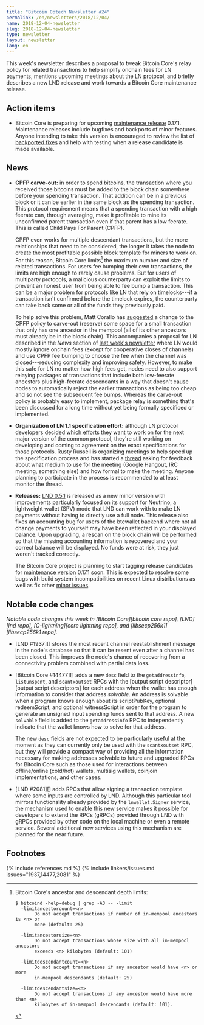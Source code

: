 ```yaml
---
title: "Bitcoin Optech Newsletter #24"
permalink: /en/newsletters/2018/12/04/
name: 2018-12-04-newsletter
slug: 2018-12-04-newsletter
type: newsletter
layout: newsletter
lang: en
---
```

This week's newsletter describes a proposal to tweak Bitcoin Core's
relay policy for related transactions to help simplify onchain fees for
LN payments, mentions upcoming meetings about the LN protocol, and
briefly describes a new LND release and work towards a Bitcoin Core
maintenance release.

## Action items

- Bitcoin Core is preparing for upcoming [maintenance release][] 0.17.1.
  Maintenance releases include bugfixes and backports of minor features.
  Anyone intending to take this version is encouraged to review the list of
  [backported fixes][0.17.1 milestone] and help with testing when a release
  candidate is made available.

## News

- **CPFP carve-out:** in order to spend bitcoins, the transaction
  where you received those bitcoins must be added to the block chain
  somewhere before your spending transaction.  That addition can be in a
  previous block or it can be earlier in the same block as the spending
  transaction.  This protocol requirement means that a spending
  transaction with a high feerate can, through averaging, make it
  profitable to mine its unconfirmed parent transaction even if that
  parent has a low feerate.  This is called Child Pays For Parent
  (CPFP).

    CPFP even works for multiple descendant transactions, but the more
    relationships that need to be considered, the longer it takes the node
    to create the most profitable possible block template for
    miners to work on.  For this reason, Bitcoin Core
    limits[^fn-cpfp-limits] the maximum number and size of related
    transactions.  For users fee bumping their own transactions, the
    limits are high enough to rarely cause problems.  But for users of
    multiparty protocols, a malicious counterparty can exploit the
    limits to prevent an honest user from being able to fee bump a
    transaction.  This can be a major problem for protocols like LN that
    rely on timelocks---if a transaction isn't confirmed before the
    timelock expires, the counterparty can take back some or all of the
    funds they previously paid.

    To help solve this problem, Matt Corallo has [suggested][carve out
    thread] a change to the CPFP policy to carve-out (reserve) some
    space for a small transaction that only has one ancestor in the
    mempool (all of its other ancestors must already be in the block
    chain).  This accompanies a proposal for LN described in the *News*
    section of [last week's newsletter][] where LN would mostly ignore
    onchain fees (except for cooperative closes of channels) and use
    CPFP fee bumping to choose the fee when the channel was
    closed---reducing complexity and improving safety.  However, to make
    this safe for LN no matter how high fees get, nodes need to also
    support relaying packages of transactions that include both
    low-feerate ancestors plus high-feerate descendants in a way that
    doesn't cause nodes to automatically reject the earlier transactions
    as being too cheap and so not see the subsequent fee bumps.  Whereas
    the carve-out policy is probably easy to implement, package relay is
    something that's been discussed for a long time without yet being
    formally specificed or implemented.

- **Organization of LN 1.1 specification effort:** although LN protocol
  developers decided [which efforts][ln1.1 accepted proposals] they want
  to work on for the next major version of the common protocol, they're
  still working on developing and coming to agreement on the
  exact specifications for those protocols.  Rusty Russell is organizing
  meetings to help speed up the specification process and has started a
  [thread][ln spec meetings] asking for feedback about what medium to
  use for the meeting (Google Hangout, IRC meeting, something else) and
  how formal to make the meeting.  Anyone planning to participate in the
  process is recommended to at least monitor the thread.

- **Releases:** [LND 0.5.1][] is released as a new minor version with
  improvements particularly focused on its support for Neutrino, a
  lightweight wallet (SPV) mode that LND can work with to make LN
  payments without having to directly use a full node.  This release also
  fixes an accounting bug for users of the btcwallet backend where not
  all change payments to yourself may have been reflected in your
  displayed balance.  Upon upgrading, a rescan on the block chain will
  be performed so that the missing accounting information is recovered
  and your correct balance will be displayed.  No funds were at risk,
  they just weren't tracked correctly.

    The Bitcoin Core project is planning to start tagging release
    candidates for [maintenance version][maintenance release] 0.17.1 soon.
    This is expected to resolve some bugs with build system incompatibilities on
    recent Linux distributions as well as fix other [minor issues][0.17.1 milestone].

[LND 0.5.1]: https://github.com/lightningnetwork/lnd/releases/tag/v0.5.1-beta

## Notable code changes

*Notable code changes this week in [Bitcoin Core][bitcoin core repo],
[LND][lnd repo], [C-lightning][core lightning repo], and [libsecp256k1][libsecp256k1
repo].*

- [LND #1937][] stores the most recent channel reestablishment message
  in the node's database so that it can be resent even after a channel
  has been closed.  This improves the node's chance of recovering from a
  connectivity problem combined with partial data loss.

- [Bitcoin Core #14477][] adds a new `desc` field to the
  `getaddressinfo`, `listunspent`, and `scantxoutset` RPCs with the
  [output script descriptor][output script descriptors] for each address
  when the wallet has enough information to consider that address
  *solvable*.  An address is solvable when a program knows enough about
  its scriptPubKey, optional redeemScript, and optional witnessScript in
  order for the program to generate an unsigned input spending funds
  sent to that address.  A new `solvable` field is added to the
  `getaddressinfo` RPC to independently indicate that the wallet knows
  how to solve for that address.

    The new `desc` fields are not expected to be particularly useful at
    the moment as they can currently only be used with the
    `scantxoutset` RPC, but they will provide a compact way of providing
    all the information necessary for making addresses solvable to
    future and upgraded RPCs for Bitcoin Core such as those used for interactions between
    offline/online (cold/hot) wallets, multisig wallets, coinjoin
    implementations, and other cases.

- [LND #2081][] adds RPCs that allow signing a transaction template
  where some inputs are controlled by LND.  Although this particular
  tool mirrors functionality already provided by the `lnwallet.Signer`
  service, the mechanism used to enable this new service makes it
  possible for developers to extend the RPCs (gRPCs) provided through
  LND with gRPCs provided by other code on the local machine or even a
  remote service.  Several additional new services using this mechanism
  are planned for the near future.

## Footnotes

[^fn-cpfp-limits]:
    Bitcoin Core's ancestor and descendant depth limits:

    ```text
    $ bitcoind -help-debug | grep -A3 -- -limit
      -limitancestorcount=<n>
           Do not accept transactions if number of in-mempool ancestors is <n> or
           more (default: 25)

      -limitancestorsize=<n>
           Do not accept transactions whose size with all in-mempool ancestors
           exceeds <n> kilobytes (default: 101)

      -limitdescendantcount=<n>
           Do not accept transactions if any ancestor would have <n> or more
           in-mempool descendants (default: 25)

      -limitdescendantsize=<n>
           Do not accept transactions if any ancestor would have more than <n>
           kilobytes of in-mempool descendants (default: 101).
    ```

{% include references.md %}
{% include linkers/issues.md issues="1937,14477,2081" %}

[maintenance release]: https://bitcoincore.org/en/lifecycle/#maintenance-releases
[last week's newsletter]: {{news23}}#news
[carve out thread]: https://lists.linuxfoundation.org/pipermail/bitcoin-dev/2018-November/016518.html
[ln1.1 accepted proposals]: https://github.com/lightningnetwork/lightning-rfc/wiki/Lightning-Specification-1.1-Proposal-States
[ln spec meetings]: https://lists.linuxfoundation.org/pipermail/lightning-dev/2018-November/001673.html
[0.17.1 milestone]: https://github.com/bitcoin/bitcoin/milestone/39?closed=1
